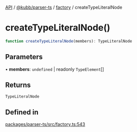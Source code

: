 [API](../../../../../packages.md) / [@kubb/parser-ts](../../../index.md) / [factory](../index.md) / createTypeLiteralNode

# createTypeLiteralNode()

```ts
function createTypeLiteralNode(members): TypeLiteralNode
```

## Parameters

• **members**: `undefined` \| readonly `TypeElement`[]

## Returns

`TypeLiteralNode`

## Defined in

[packages/parser-ts/src/factory.ts:543](https://github.com/kubb-project/kubb/blob/ff80665146ae086e044807d0072fda660e72e1fd/packages/parser-ts/src/factory.ts#L543)
